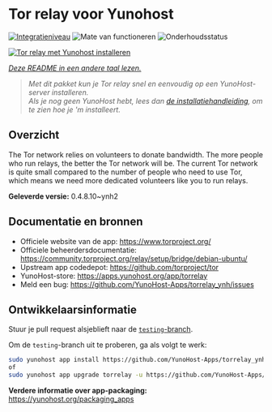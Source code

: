 <!--
NB: Deze README is automatisch gegenereerd door <https://github.com/YunoHost/apps/tree/master/tools/readme_generator>
Hij mag NIET handmatig aangepast worden.
-->

# Tor relay voor Yunohost

[![Integratieniveau](https://dash.yunohost.org/integration/torrelay.svg)](https://ci-apps.yunohost.org/ci/apps/torrelay/) ![Mate van functioneren](https://ci-apps.yunohost.org/ci/badges/torrelay.status.svg) ![Onderhoudsstatus](https://ci-apps.yunohost.org/ci/badges/torrelay.maintain.svg)

[![Tor relay met Yunohost installeren](https://install-app.yunohost.org/install-with-yunohost.svg)](https://install-app.yunohost.org/?app=torrelay)

*[Deze README in een andere taal lezen.](./ALL_README.md)*

> *Met dit pakket kun je Tor relay snel en eenvoudig op een YunoHost-server installeren.*  
> *Als je nog geen YunoHost hebt, lees dan [de installatiehandleiding](https://yunohost.org/install), om te zien hoe je 'm installeert.*

## Overzicht

The Tor network relies on volunteers to donate bandwidth. The more people who run relays, the better the Tor network will be. The current Tor network is quite small compared to the number of people who need to use Tor, which means we need more dedicated volunteers like you to run relays.

**Geleverde versie:** 0.4.8.10~ynh2
## Documentatie en bronnen

- Officiele website van de app: <https://www.torproject.org/>
- Officiele beheerdersdocumentatie: <https://community.torproject.org/relay/setup/bridge/debian-ubuntu/>
- Upstream app codedepot: <https://github.com/torproject/tor>
- YunoHost-store: <https://apps.yunohost.org/app/torrelay>
- Meld een bug: <https://github.com/YunoHost-Apps/torrelay_ynh/issues>

## Ontwikkelaarsinformatie

Stuur je pull request alsjeblieft naar de [`testing`-branch](https://github.com/YunoHost-Apps/torrelay_ynh/tree/testing).

Om de `testing`-branch uit te proberen, ga als volgt te werk:

```bash
sudo yunohost app install https://github.com/YunoHost-Apps/torrelay_ynh/tree/testing --debug
of
sudo yunohost app upgrade torrelay -u https://github.com/YunoHost-Apps/torrelay_ynh/tree/testing --debug
```

**Verdere informatie over app-packaging:** <https://yunohost.org/packaging_apps>
